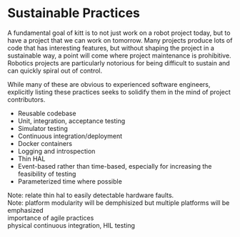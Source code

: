 # Sustainable Practices
A fundamental goal of kitt is to not just work on a robot project today, but to have a project that we can work on tomorrow.
Many projects produce lots of code that has interesting features, but without shaping the project in a sustainable way,
a point will come where project maintenance is prohibitive.
Robotics projects are particularly notorious for being difficult to sustain and can quickly spiral out of control.

While many of these are obvious to experienced software engineers, explicitly listing these practices seeks to solidify
them in the mind of project contributors.

- Reusable codebase
- Unit, integration, acceptance testing
- Simulator testing
- Continuous integration/deployment
- Docker containers
- Logging and introspection
- Thin HAL
- Event-based rather than time-based, especially for increasing the feasibility of testing
- Parameterized time where possible

Note: relate thin hal to easily detectable hardware faults.  
Note: platform modularity will be demphisized but multiple platforms will be emphasized  
importance of agile practices  
physical continuous integration, HIL testing  

